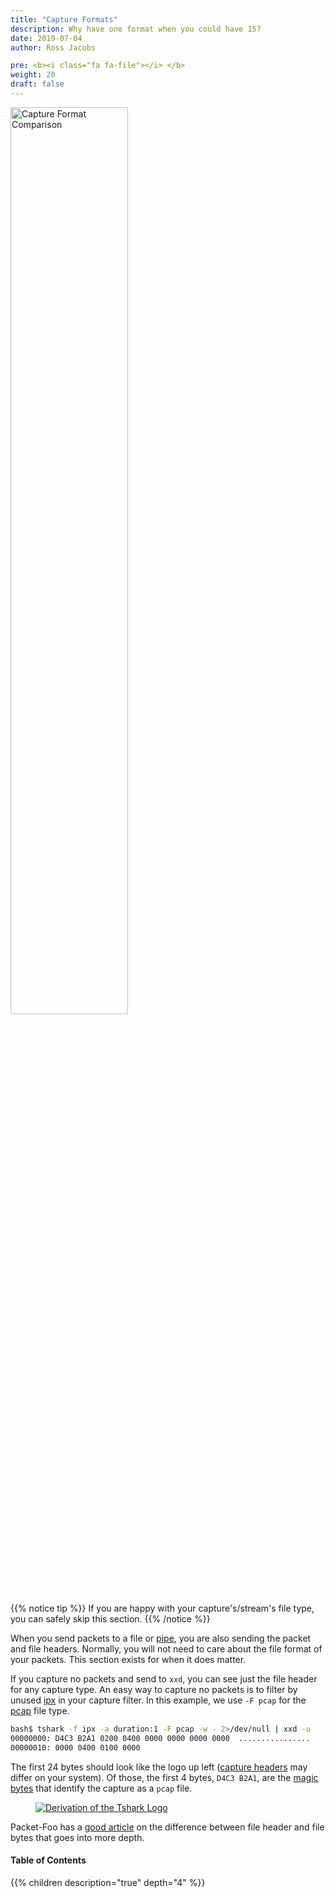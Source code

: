 ```yaml
---
title: "Capture Formats"
description: Why have one format when you could have 15?
date: 2019-07-04
author: Ross Jacobs

pre: <b><i class="fa fa-file"></i> </b>
weight: 20
draft: false
---
```


<a href="/formats/format_usage"><img src="https://dl.dropboxusercontent.com/s/qcu8n0pyewnzk3r/google_pie_chart.png" alt="Capture Format Comparison" style="width:61%"></a>

{{% notice tip %}}
If you are happy with your capture's/stream's file type, you can safely skip this section.
{{% /notice %}}

When you send packets to a file or [pipe](/capture/sources/pipe), you
are also sending the packet and file headers. Normally, you will not need
to care about the file format of your packets. This section exists for when it does matter.

If you capture no packets and send to `xxd`, you can see just the file header for any capture type.
An easy way to capture no packets is to filter by unused [ipx](https://en.wikipedia.org/wiki/Internetwork_Packet_Exchange) in your capture filter.
In this example, we use `-F pcap` for the [pcap](/formats/pcap_format) file type.

```bash
bash$ tshark -f ipx -a duration:1 -F pcap -w - 2>/dev/null | xxd -u
00000000: D4C3 B2A1 0200 0400 0000 0000 0000 0000  ................
00000010: 0000 0400 0100 0000
```

The first 24 bytes should look like the logo up left ([capture headers](/formats/sample_capture_headers) may differ on your system).
Of those, the first 4 bytes, `D4C3 B2A1`, are the [magic bytes](/formats/magic_numbers) that identify the capture as a `pcap` file.

<a href="/formats/format_usage"><img src="https://dl.dropboxusercontent.com/s/txvh306zp3nppuj/logo_pcap_header.png" alt="Derivation of the Tshark Logo" style="text-align:left;margin:0px;margin-left:40px;"></a>

Packet-Foo has a [good article](https://blog.packet-foo.com/2015/08/frame-bytes-vs-frame-file-headers/) on the difference between file header and file bytes that goes into more depth.

#### Table of Contents

{{% children description="true" depth="4" %}}
